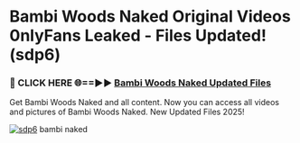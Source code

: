 # Bambi Woods Naked Original Videos 0nlyFans Leaked - Files Updated! (sdp6)

<h3>🔴 CLICK HERE 🌐==►► <a href="https://tinyurl.com/up5wt9bj" rel="nofollow">Bambi Woods Naked Updated Files</a></h3>

Get Bambi Woods Naked and all content. Now you can access all videos and pictures of Bambi Woods Naked. New Updated Files 2025!

[![sdp6](https://i.imgur.com/ABiUzMV.gif)](https://tinyurl.com/up5wt9bj)
bambi naked
